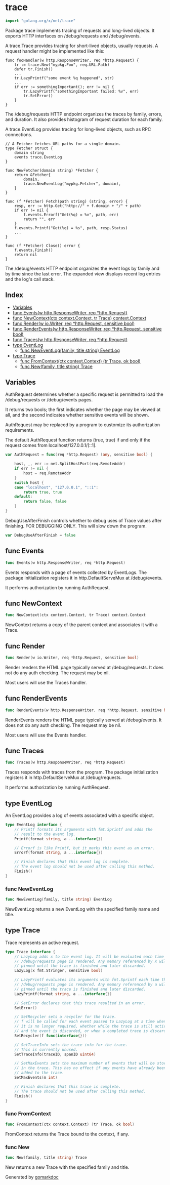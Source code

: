 <!-- Code generated by gomarkdoc. DO NOT EDIT -->

# trace

```go
import "golang.org/x/net/trace"
```

Package trace implements tracing of requests and long\-lived objects. It exports HTTP interfaces on /debug/requests and /debug/events.

A trace.Trace provides tracing for short\-lived objects, usually requests. A request handler might be implemented like this:

```
func fooHandler(w http.ResponseWriter, req *http.Request) {
	tr := trace.New("mypkg.Foo", req.URL.Path)
	defer tr.Finish()
	...
	tr.LazyPrintf("some event %q happened", str)
	...
	if err := somethingImportant(); err != nil {
		tr.LazyPrintf("somethingImportant failed: %v", err)
		tr.SetError()
	}
}
```

The /debug/requests HTTP endpoint organizes the traces by family, errors, and duration.  It also provides histogram of request duration for each family.

A trace.EventLog provides tracing for long\-lived objects, such as RPC connections.

```
// A Fetcher fetches URL paths for a single domain.
type Fetcher struct {
	domain string
	events trace.EventLog
}

func NewFetcher(domain string) *Fetcher {
	return &Fetcher{
		domain,
		trace.NewEventLog("mypkg.Fetcher", domain),
	}
}

func (f *Fetcher) Fetch(path string) (string, error) {
	resp, err := http.Get("http://" + f.domain + "/" + path)
	if err != nil {
		f.events.Errorf("Get(%q) = %v", path, err)
		return "", err
	}
	f.events.Printf("Get(%q) = %s", path, resp.Status)
	...
}

func (f *Fetcher) Close() error {
	f.events.Finish()
	return nil
}
```

The /debug/events HTTP endpoint organizes the event logs by family and by time since the last error.  The expanded view displays recent log entries and the log's call stack.

## Index

- [Variables](<#variables>)
- [func Events(w http.ResponseWriter, req *http.Request)](<#func-events>)
- [func NewContext(ctx context.Context, tr Trace) context.Context](<#func-newcontext>)
- [func Render(w io.Writer, req *http.Request, sensitive bool)](<#func-render>)
- [func RenderEvents(w http.ResponseWriter, req *http.Request, sensitive bool)](<#func-renderevents>)
- [func Traces(w http.ResponseWriter, req *http.Request)](<#func-traces>)
- [type EventLog](<#type-eventlog>)
  - [func NewEventLog(family, title string) EventLog](<#func-neweventlog>)
- [type Trace](<#type-trace>)
  - [func FromContext(ctx context.Context) (tr Trace, ok bool)](<#func-fromcontext>)
  - [func New(family, title string) Trace](<#func-new>)


## Variables

AuthRequest determines whether a specific request is permitted to load the /debug/requests or /debug/events pages.

It returns two bools; the first indicates whether the page may be viewed at all, and the second indicates whether sensitive events will be shown.

AuthRequest may be replaced by a program to customize its authorization requirements.

The default AuthRequest function returns \(true, true\) if and only if the request comes from localhost/127.0.0.1/\[::1\].

```go
var AuthRequest = func(req *http.Request) (any, sensitive bool) {

    host, _, err := net.SplitHostPort(req.RemoteAddr)
    if err != nil {
        host = req.RemoteAddr
    }
    switch host {
    case "localhost", "127.0.0.1", "::1":
        return true, true
    default:
        return false, false
    }
}
```

DebugUseAfterFinish controls whether to debug uses of Trace values after finishing. FOR DEBUGGING ONLY. This will slow down the program.

```go
var DebugUseAfterFinish = false
```

## func Events

```go
func Events(w http.ResponseWriter, req *http.Request)
```

Events responds with a page of events collected by EventLogs. The package initialization registers it in http.DefaultServeMux at /debug/events.

It performs authorization by running AuthRequest.

## func NewContext

```go
func NewContext(ctx context.Context, tr Trace) context.Context
```

NewContext returns a copy of the parent context and associates it with a Trace.

## func Render

```go
func Render(w io.Writer, req *http.Request, sensitive bool)
```

Render renders the HTML page typically served at /debug/requests. It does not do any auth checking. The request may be nil.

Most users will use the Traces handler.

## func RenderEvents

```go
func RenderEvents(w http.ResponseWriter, req *http.Request, sensitive bool)
```

RenderEvents renders the HTML page typically served at /debug/events. It does not do any auth checking. The request may be nil.

Most users will use the Events handler.

## func Traces

```go
func Traces(w http.ResponseWriter, req *http.Request)
```

Traces responds with traces from the program. The package initialization registers it in http.DefaultServeMux at /debug/requests.

It performs authorization by running AuthRequest.

## type EventLog

An EventLog provides a log of events associated with a specific object.

```go
type EventLog interface {
    // Printf formats its arguments with fmt.Sprintf and adds the
    // result to the event log.
    Printf(format string, a ...interface{})

    // Errorf is like Printf, but it marks this event as an error.
    Errorf(format string, a ...interface{})

    // Finish declares that this event log is complete.
    // The event log should not be used after calling this method.
    Finish()
}
```

### func NewEventLog

```go
func NewEventLog(family, title string) EventLog
```

NewEventLog returns a new EventLog with the specified family name and title.

## type Trace

Trace represents an active request.

```go
type Trace interface {
    // LazyLog adds x to the event log. It will be evaluated each time the
    // /debug/requests page is rendered. Any memory referenced by x will be
    // pinned until the trace is finished and later discarded.
    LazyLog(x fmt.Stringer, sensitive bool)

    // LazyPrintf evaluates its arguments with fmt.Sprintf each time the
    // /debug/requests page is rendered. Any memory referenced by a will be
    // pinned until the trace is finished and later discarded.
    LazyPrintf(format string, a ...interface{})

    // SetError declares that this trace resulted in an error.
    SetError()

    // SetRecycler sets a recycler for the trace.
    // f will be called for each event passed to LazyLog at a time when
    // it is no longer required, whether while the trace is still active
    // and the event is discarded, or when a completed trace is discarded.
    SetRecycler(f func(interface{}))

    // SetTraceInfo sets the trace info for the trace.
    // This is currently unused.
    SetTraceInfo(traceID, spanID uint64)

    // SetMaxEvents sets the maximum number of events that will be stored
    // in the trace. This has no effect if any events have already been
    // added to the trace.
    SetMaxEvents(m int)

    // Finish declares that this trace is complete.
    // The trace should not be used after calling this method.
    Finish()
}
```

### func FromContext

```go
func FromContext(ctx context.Context) (tr Trace, ok bool)
```

FromContext returns the Trace bound to the context, if any.

### func New

```go
func New(family, title string) Trace
```

New returns a new Trace with the specified family and title.



Generated by [gomarkdoc](<https://github.com/princjef/gomarkdoc>)
